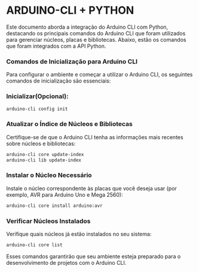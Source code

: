 # ARDUINO-CLI + PYTHON

Este documento aborda a integração do Arduino CLI com Python, destacando os principais comandos do Arduino CLI que foram utilizados para gerenciar núcleos, placas e bibliotecas. Abaixo, estão os comandos que foram integrados com a API Python.

### Comandos de Inicialização para Arduino CLI
Para configurar o ambiente e começar a utilizar o Arduino CLI, os seguintes comandos de inicialização são essenciais:

### Inicializar(Opcional):
```bash
arduino-cli config init
```

### Atualizar o Índice de Núcleos e Bibliotecas
Certifique-se de que o Arduino CLI tenha as informações mais recentes sobre núcleos e bibliotecas:

```bash
arduino-cli core update-index
arduino-cli lib update-index
```

### Instalar o Núcleo Necessário
Instale o núcleo correspondente às placas que você deseja usar (por exemplo, AVR para Arduino Uno e Mega 2560):
```bash
arduino-cli core install arduino:avr
```

### Verificar Núcleos Instalados
Verifique quais núcleos já estão instalados no seu sistema:
```bash
arduino-cli core list
```
Esses comandos garantirão que seu ambiente esteja preparado para o desenvolvimento de projetos com o Arduino CLI.







